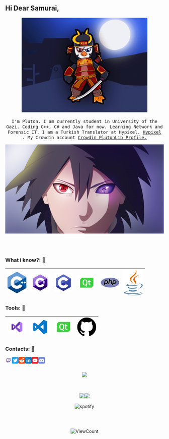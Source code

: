 
## Hi Dear Samurai, 

<p align="center">
  <img src="https://raw.githubusercontent.com/plutonlib/plutonlib/master/img/profile.gif" width=400>
  <br><br>
  <samp>
    I'm Pluton. I am currently student in University of the Gazi. Coding C++, C# and Java for now. Learning Network and Forensic IT. I am a Turkish Translator at Hypixel. <a href="https://hypixel.net/"> Hypixel </a>. My Crowdin account <a href="https://crowdin.com/profile/PlutonLib-"> Crowdin PlutonLib Profile.
    </a>
  </samp>
</p>

<p align="center">
<img src="https://raw.githubusercontent.com/plutonlib/plutonlib/master/img/Eyes.gif" width=600 /></p>
<br/><br/>

### What i know?:  :rocket:
|<img src="https://raw.githubusercontent.com/plutonlib/plutonlib/master/img/cpp.png" width=60> | <img src="https://raw.githubusercontent.com/plutonlib/plutonlib/master/img/csharp.png" width=60> | <img src="https://raw.githubusercontent.com/plutonlib/plutonlib/master/img/c.webp" width=60> | <img src="https://raw.githubusercontent.com/plutonlib/plutonlib/master/img/qt.png" width=60> | <img src="https://raw.githubusercontent.com/plutonlib/plutonlib/master/img/php.svg" width=60> | <img src="https://raw.githubusercontent.com/plutonlib/plutonlib/master/img/java.png" width=60> |
|:---:|:---:|:---:|:---:|:---:|:---:|


### Tools: :hammer:
|<img src="https://raw.githubusercontent.com/plutonlib/plutonlib/master/img/vs.png" width=60> | <img src="https://raw.githubusercontent.com/plutonlib/plutonlib/master/img/vsc.png" width=60> | <img src="https://raw.githubusercontent.com/plutonlib/plutonlib/master/img/qt.png" width=60> | <img src="https://raw.githubusercontent.com/plutonlib/plutonlib/master/img/github.svg" width=60> |
|:---:|:---:|:---:|:---:|

### Contacts: :penguin:
<a href="https://twitch.tv/plutonlib">
  <img align="left" alt="plutonlib Twitch" width="21px" src="https://raw.githubusercontent.com/edent/SuperTinyIcons/099dc12b59179d07d534069bc8551718f786d91a/images/svg/twitch.svg" />
</a>
<a href="https://twitter.com/morenapluton">
  <img align="left" alt="plutonlib Twitter" width="21px" src="https://raw.githubusercontent.com/edent/SuperTinyIcons/099dc12b59179d07d534069bc8551718f786d91a/images/svg/twitter.svg" />
</a>
<a href="https://www.reddit.com/user/MorenaPluton">
  <img align="left" alt="Plütonlib Reddit" width="21px" src="https://raw.githubusercontent.com/edent/SuperTinyIcons/099dc12b59179d07d534069bc8551718f786d91a/images/svg/reddit.svg" />
</a>
<a href="https://www.linkedin.com/in/sercan-uyan-188b671b9/">
  <img align="left" alt="PlütonLib Linkdin" width="21px" src="https://raw.githubusercontent.com/edent/SuperTinyIcons/099dc12b59179d07d534069bc8551718f786d91a/images/svg/linkedin.svg" />
</a>
<a href="https://www.youtube.com/@PlütonLib">
  <img align="left" alt="PlütonLib YouTube" width="21px" src="https://raw.githubusercontent.com/edent/SuperTinyIcons/099dc12b59179d07d534069bc8551718f786d91a/images/svg/youtube.svg" />
</a>
<a href="https://discord.gg/F5BkwBSJXh">
  <img align="left" alt="PlütonLib Discord" width="21px" src="https://raw.githubusercontent.com/edent/SuperTinyIcons/099dc12b59179d07d534069bc8551718f786d91a/images/svg/discord.svg" />
</a>
<br/><br/>

<p align="center">
<img src="https://raw.githubusercontent.com/plutonlib/plutonlib/master/img/Dodge.gif" width=600 /></p>
<br/><br/>


<div align="center">
<a href="https://github.com/plutonlib"><img src="https://github-readme-stats.vercel.app/api?username=plutonlib&theme=midnight-purple&show_icons=true" /><!-- wi*quL3fcV --><img height="195px" src="https://github-readme-stats.vercel.app/api/top-langs/?username=plutonlib&theme=midnight-purple&show_icons=true" /></a>


<p align="center">
<img alt="spotify" width="235px" src="https://spotify-github-profile.vercel.app/api/view?uid=2m0k6loyp16jcnmyudz3s7o88&cover_image=true&theme=default" /></p>
<br/><br/>


<!--  ![visitors](https://visitor-badge.glitch.me/badge?page_id=plutonlib/plutonlib) -->
![ViewCount](https://views.whatilearened.today/views/github/plutonlib/views.svg)
